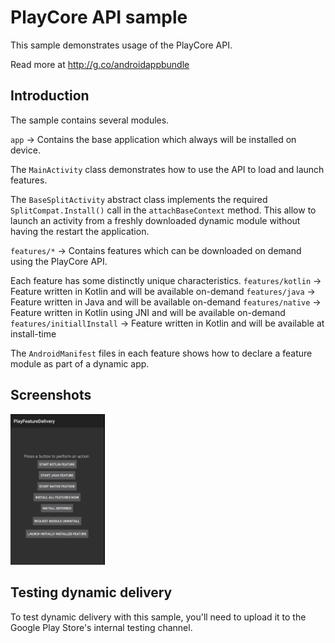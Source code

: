 # PlayCore API sample

This sample demonstrates usage of the PlayCore API.

Read more at http://g.co/androidappbundle

## Introduction

The sample contains several modules.

`app` -> Contains the base application which always will be installed on device.

The `MainActivity` class demonstrates how to use the API to load and launch features.

The `BaseSplitActivity` abstract class implements the required `SplitCompat.Install()` call
in the `attachBaseContext` method. This allow to launch an activity from a freshly downloaded
dynamic module without having the restart the application.

`features/*` -> Contains features which can be downloaded on demand using the PlayCore API.

Each feature has some distinctly unique characteristics.
`features/kotlin` -> Feature written in Kotlin and will be available on-demand
`features/java` -> Feature written in Java and will be available on-demand
`features/native` -> Feature written in Kotlin using JNI  and will be available on-demand
`features/initiallInstall` -> Feature written in Kotlin and will be available at install-time

The `AndroidManifest` files in each feature shows how to declare a feature module as part of a dynamic app.

## Screenshots

<img src="screenshots/main.png" width="30%" />

## Testing dynamic delivery

To test dynamic delivery with this sample, you'll need to upload it to the Google Play Store's
internal testing channel.

